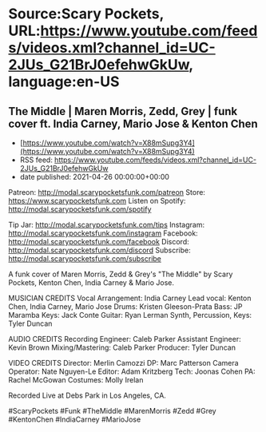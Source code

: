 # Source:Scary Pockets, URL:https://www.youtube.com/feeds/videos.xml?channel_id=UC-2JUs_G21BrJ0efehwGkUw, language:en-US

## The Middle | Maren Morris, Zedd, Grey | funk cover ft. India Carney, Mario Jose & Kenton Chen
 - [https://www.youtube.com/watch?v=X88mSupg3Y4](https://www.youtube.com/watch?v=X88mSupg3Y4)
 - RSS feed: https://www.youtube.com/feeds/videos.xml?channel_id=UC-2JUs_G21BrJ0efehwGkUw
 - date published: 2021-04-26 00:00:00+00:00

Patreon: http://modal.scarypocketsfunk.com/patreon
Store: https://www.scarypocketsfunk.com
Listen on Spotify: http://modal.scarypocketsfunk.com/spotify

Tip Jar: http://modal.scarypocketsfunk.com/tips
Instagram: http://modal.scarypocketsfunk.com/instagram
Facebook: http://modal.scarypocketsfunk.com/facebook
Discord: http://modal.scarypocketsfunk.com/discord
Subscribe: http://modal.scarypocketsfunk.com/subscribe

A funk cover of Maren Morris, Zedd & Grey's "The Middle" by Scary Pockets, Kenton Chen, India Carney & Mario Jose.

MUSICIAN CREDITS
Vocal Arrangement: India Carney
Lead vocal: Kenton Chen, India Carney, Mario Jose
Drums: Kristen Gleeson-Prata
Bass: JP Maramba
Keys: Jack Conte
Guitar: Ryan Lerman
Synth, Percussion, Keys: Tyler Duncan

AUDIO CREDITS
Recording Engineer: Caleb Parker
Assistant Engineer: Kevin Brown
Mixing/Mastering: Caleb Parker
Producer: Tyler Duncan

VIDEO CREDITS
Director: Merlin Camozzi
DP: Marc Patterson
Camera Operator: Nate Nguyen-Le
Editor: Adam Kritzberg
Tech: Joonas Cohen
PA: Rachel McGowan
Costumes: Molly Irelan

Recorded Live at Debs Park in Los Angeles, CA.

#ScaryPockets #Funk #TheMiddle #MarenMorris #Zedd #Grey #KentonChen #IndiaCarney #MarioJose

